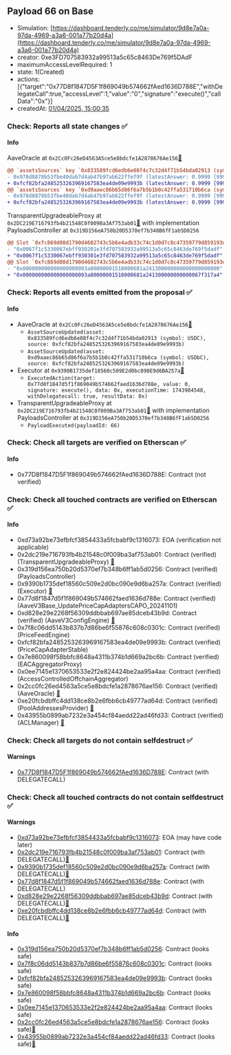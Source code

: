 ## Payload 66 on Base

- Simulation: [https://dashboard.tenderly.co/me/simulator/9d8e7a0a-97da-4969-a3a6-001a77b20d4a](https://dashboard.tenderly.co/me/simulator/9d8e7a0a-97da-4969-a3a6-001a77b20d4a)
- creator: 0xe3FD707583932a99513a5c65c8463De769f5DAdF
- maximumAccessLevelRequired: 1
- state: 1(Created)
- actions: [{"target":"0x77D8f1847D5F1f869049b574662fAed1636D788E","withDelegateCall":true,"accessLevel":1,"value":"0","signature":"execute()","callData":"0x"}]
- createdAt: [01/04/2025, 15:00:35](https://basescan.org/tx/0xf6be913449c4abd4c72cb9366a02a6e1ab0c1761470c7e492487086b5b1a26da)

### Check: Reports all state changes :white_check_mark:

#### Info


AaveOracle at `0x2Cc0Fc26eD4563A5ce5e8bdcfe1A2878676Ae156`[:ghost:](https://github.com/bgd-labs/aave-address-book "AaveV3Base.ORACLE")
```diff
@@ `assetsSources` key `0x833589fcd6edb6e08f4c7c32d4f71b54bda02913 (symbol: USDC)` @@
- 0x978d8878b53fbe40dab7d4ab47b97ab622ffef9f (latestAnswer: 0.9999 [99994982, 8 decimals], description: Capped USDC/USD)
+ 0xfcf82bfa2485253263969167583ea4de09e9993b (latestAnswer: 0.9999 [99994982, 8 decimals], description: Capped USDC/USD)
@@ `assetsSources` key `0xd9aaec86b65d86f6a7b5b1b0c42ffa531710b6ca (symbol: USDbC)` @@
- 0x978d8878b53fbe40dab7d4ab47b97ab622ffef9f (latestAnswer: 0.9999 [99994982, 8 decimals], description: Capped USDC/USD)
+ 0xfcf82bfa2485253263969167583ea4de09e9993b (latestAnswer: 0.9999 [99994982, 8 decimals], description: Capped USDC/USD)
```

TransparentUpgradeableProxy at `0x2DC219E716793fb4b21548C0f009Ba3Af753ab01`[:ghost:](https://github.com/bgd-labs/aave-address-book "GovernanceV3Base.PAYLOADS_CONTROLLER") with implementation PayloadsController at `0x319D156eA750b20D5370ef7b348B6fF1ab5D0256`
```diff
@@ Slot `0xfc869d08d1790d4602743c5b6e4adb33c74c1d0d7c8c47359779d859193dcb05` @@
- "0x0067f1c5330067ebff930201e3fd707583932a99513a5c65c8463de769f5dadf"
+ "0x0067f1c5330067ebff930301e3fd707583932a99513a5c65c8463de769f5dadf"
@@ Slot `0xfc869d08d1790d4602743c5b6e4adb33c74c1d0d7c8c47359779d859193dcb06` @@
- "0x000000000000000000093a80000001518000681a241300000000000000000000"
+ "0x000000000000000000093a80000001518000681a241300000000000067f317a4"
```


### Check: Reports all events emitted from the proposal :white_check_mark:

#### Info

- AaveOracle at `0x2Cc0Fc26eD4563A5ce5e8bdcfe1A2878676Ae156`[:ghost:](https://github.com/bgd-labs/aave-address-book "AaveV3Base.ORACLE")
  - `AssetSourceUpdated(asset: 0x833589fcd6edb6e08f4c7c32d4f71b54bda02913 (symbol: USDC), source: 0xfcf82bfa2485253263969167583ea4de09e9993b)`
  - `AssetSourceUpdated(asset: 0xd9aaec86b65d86f6a7b5b1b0c42ffa531710b6ca (symbol: USDbC), source: 0xfcf82bfa2485253263969167583ea4de09e9993b)`
- Executor at `0x9390B1735def18560c509E2d0bc090E9d6BA257a`[:ghost:](https://github.com/bgd-labs/aave-address-book "AaveV3Base.ACL_ADMIN, GovernanceV3Base.EXECUTOR_LVL_1")
  - `ExecutedAction(target: 0x77d8f1847d5f1f869049b574662faed1636d788e, value: 0, signature: execute(), data: 0x, executionTime: 1743984548, withDelegatecall: true, resultData: 0x)`
- TransparentUpgradeableProxy at `0x2DC219E716793fb4b21548C0f009Ba3Af753ab01`[:ghost:](https://github.com/bgd-labs/aave-address-book "GovernanceV3Base.PAYLOADS_CONTROLLER") with implementation PayloadsController at `0x319D156eA750b20D5370ef7b348B6fF1ab5D0256`
  - `PayloadExecuted(payloadId: 66)`

### Check: Check all targets are verified on Etherscan :white_check_mark:

#### Info

- 0x77D8f1847D5F1f869049b574662fAed1636D788E: Contract (not verified) 

### Check: Check all touched contracts are verified on Etherscan :white_check_mark:

#### Info

- 0xd73a92be73efbfcf3854433a5fcbabf9c1316073: EOA (verification not applicable)
- 0x2dc219e716793fb4b21548c0f009ba3af753ab01: Contract (verified) (TransparentUpgradeableProxy) [:ghost:](https://github.com/bgd-labs/aave-address-book "GovernanceV3Base.PAYLOADS_CONTROLLER")
- 0x319d156ea750b20d5370ef7b348b6ff1ab5d0256: Contract (verified) (PayloadsController) 
- 0x9390b1735def18560c509e2d0bc090e9d6ba257a: Contract (verified) (Executor) [:ghost:](https://github.com/bgd-labs/aave-address-book "AaveV3Base.ACL_ADMIN, GovernanceV3Base.EXECUTOR_LVL_1")
- 0x77d8f1847d5f1f869049b574662faed1636d788e: Contract (verified) (AaveV3Base_UpdatePriceCapAdaptersCAPO_20241101) 
- 0xd828e29e2268f56309ddbbab697ae85dceb43b9d: Contract (verified) (AaveV3ConfigEngine) [:ghost:](https://github.com/bgd-labs/aave-address-book "AaveV3Base.CONFIG_ENGINE")
- 0x7f8c06dd5143b837b7d86be6f55876c608c0301c: Contract (verified) (PriceFeedEngine) 
- 0xfcf82bfa2485253263969167583ea4de09e9993b: Contract (verified) (PriceCapAdapterStable) 
- 0x7e860098f58bbfc8648a4311b374b1d669a2bc6b: Contract (verified) (EACAggregatorProxy) 
- 0x0ee7145e1370653533e2f2e824424be2aa95a4aa: Contract (verified) (AccessControlledOffchainAggregator) 
- 0x2cc0fc26ed4563a5ce5e8bdcfe1a2878676ae156: Contract (verified) (AaveOracle) [:ghost:](https://github.com/bgd-labs/aave-address-book "AaveV3Base.ORACLE")
- 0xe20fcbdbffc4dd138ce8b2e6fbb6cb49777ad64d: Contract (verified) (PoolAddressesProvider) [:ghost:](https://github.com/bgd-labs/aave-address-book "AaveV3Base.POOL_ADDRESSES_PROVIDER")
- 0x43955b0899ab7232e3a454cf84aedd22ad46fd33: Contract (verified) (ACLManager) [:ghost:](https://github.com/bgd-labs/aave-address-book "AaveV3Base.ACL_MANAGER")

### Check: Check all targets do not contain selfdestruct :white_check_mark:

#### Warnings

- [0x77D8f1847D5F1f869049b574662fAed1636D788E](https://basescan.org/address/0x77D8f1847D5F1f869049b574662fAed1636D788E): Contract (with DELEGATECALL)

### Check: Check all touched contracts do not contain selfdestruct :white_check_mark:

#### Warnings

- [0xd73a92be73efbfcf3854433a5fcbabf9c1316073](https://basescan.org/address/0xd73a92be73efbfcf3854433a5fcbabf9c1316073): EOA (may have code later)
- [0x2dc219e716793fb4b21548c0f009ba3af753ab01](https://basescan.org/address/0x2dc219e716793fb4b21548c0f009ba3af753ab01): Contract (with DELEGATECALL)[:ghost:](https://github.com/bgd-labs/aave-address-book "GovernanceV3Base.PAYLOADS_CONTROLLER")
- [0x9390b1735def18560c509e2d0bc090e9d6ba257a](https://basescan.org/address/0x9390b1735def18560c509e2d0bc090e9d6ba257a): Contract (with DELEGATECALL)[:ghost:](https://github.com/bgd-labs/aave-address-book "AaveV3Base.ACL_ADMIN, GovernanceV3Base.EXECUTOR_LVL_1")
- [0x77d8f1847d5f1f869049b574662faed1636d788e](https://basescan.org/address/0x77d8f1847d5f1f869049b574662faed1636d788e): Contract (with DELEGATECALL)
- [0xd828e29e2268f56309ddbbab697ae85dceb43b9d](https://basescan.org/address/0xd828e29e2268f56309ddbbab697ae85dceb43b9d): Contract (with DELEGATECALL)[:ghost:](https://github.com/bgd-labs/aave-address-book "AaveV3Base.CONFIG_ENGINE")
- [0xe20fcbdbffc4dd138ce8b2e6fbb6cb49777ad64d](https://basescan.org/address/0xe20fcbdbffc4dd138ce8b2e6fbb6cb49777ad64d): Contract (with DELEGATECALL)[:ghost:](https://github.com/bgd-labs/aave-address-book "AaveV3Base.POOL_ADDRESSES_PROVIDER")

#### Info

- [0x319d156ea750b20d5370ef7b348b6ff1ab5d0256](https://basescan.org/address/0x319d156ea750b20d5370ef7b348b6ff1ab5d0256): Contract (looks safe)
- [0x7f8c06dd5143b837b7d86be6f55876c608c0301c](https://basescan.org/address/0x7f8c06dd5143b837b7d86be6f55876c608c0301c): Contract (looks safe)
- [0xfcf82bfa2485253263969167583ea4de09e9993b](https://basescan.org/address/0xfcf82bfa2485253263969167583ea4de09e9993b): Contract (looks safe)
- [0x7e860098f58bbfc8648a4311b374b1d669a2bc6b](https://basescan.org/address/0x7e860098f58bbfc8648a4311b374b1d669a2bc6b): Contract (looks safe)
- [0x0ee7145e1370653533e2f2e824424be2aa95a4aa](https://basescan.org/address/0x0ee7145e1370653533e2f2e824424be2aa95a4aa): Contract (looks safe)
- [0x2cc0fc26ed4563a5ce5e8bdcfe1a2878676ae156](https://basescan.org/address/0x2cc0fc26ed4563a5ce5e8bdcfe1a2878676ae156): Contract (looks safe)[:ghost:](https://github.com/bgd-labs/aave-address-book "AaveV3Base.ORACLE")
- [0x43955b0899ab7232e3a454cf84aedd22ad46fd33](https://basescan.org/address/0x43955b0899ab7232e3a454cf84aedd22ad46fd33): Contract (looks safe)[:ghost:](https://github.com/bgd-labs/aave-address-book "AaveV3Base.ACL_MANAGER")

